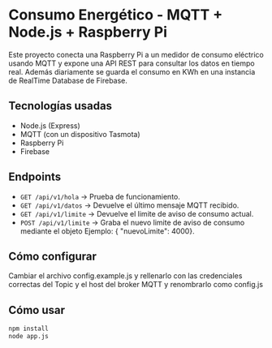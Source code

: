 # Consumo Energético - MQTT + Node.js + Raspberry Pi

Este proyecto conecta una Raspberry Pi a un medidor de consumo eléctrico usando MQTT y expone una API REST para consultar los datos en tiempo real. Además diariamente se guarda el consumo en KWh en una instancia de RealTime Database de Firebase.

## Tecnologías usadas

- Node.js (Express)
- MQTT (con un dispositivo Tasmota)
- Raspberry Pi
- Firebase

## Endpoints

- `GET /api/v1/hola` -> Prueba de funcionamiento.
- `GET /api/v1/datos` -> Devuelve el último mensaje MQTT recibido.
- `GET /api/v1/limite` -> Devuelve el limite de aviso de consumo actual.
- `POST /api/v1/limite` -> Graba el nuevo limite de aviso de consumo mediante el objeto Ejemplo: { "nuevoLimite": 4000}.

## Cómo configurar

Cambiar el archivo config.example.js y rellenarlo con las credenciales correctas del Topic y el host del broker MQTT y renombrarlo como config.js

## Cómo usar

```bash
npm install
node app.js

